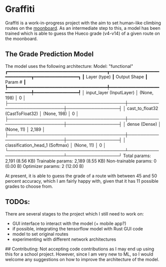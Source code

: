 # Graffiti
Graffiti is a work-in-progress project with the aim to set human-like climbing routes on the [moonboard](https://moonclimbing.com/moonboard). As an intermediate step to this, a model has been trained which is able to guess the Hueco grade (v4-v14) of a given route on the moonboard. 

## The Grade Prediction Model
The model uses the following architecture:
Model: "functional"
┏━━━━━━━━━━━━━━━━━━━━━━━━━━━━━━━━━━━━━━┳━━━━━━━━━━━━━━━━━━━━━━━━━━━━━┳━━━━━━━━━━━━━━━━━┓
┃ Layer (type)                         ┃ Output Shape                ┃         Param # ┃
┡━━━━━━━━━━━━━━━━━━━━━━━━━━━━━━━━━━━━━━╇━━━━━━━━━━━━━━━━━━━━━━━━━━━━━╇━━━━━━━━━━━━━━━━━┩
│ input_layer (InputLayer)             │ (None, 198)                 │               0 │
├──────────────────────────────────────┼─────────────────────────────┼─────────────────┤
│ cast_to_float32 (CastToFloat32)      │ (None, 198)                 │               0 │
├──────────────────────────────────────┼─────────────────────────────┼─────────────────┤
│ dense (Dense)                        │ (None, 11)                  │           2,189 │
├──────────────────────────────────────┼─────────────────────────────┼─────────────────┤
│ classification_head_1 (Softmax)      │ (None, 11)                  │               0 │
└──────────────────────────────────────┴─────────────────────────────┴─────────────────┘
 Total params: 2,191 (8.56 KB)
 Trainable params: 2,189 (8.55 KB)
 Non-trainable params: 0 (0.00 B)
 Optimizer params: 2 (12.00 B)

At present, it is able to guess the grade of a route with between 45 and 50 percent accuracy, which I am fairly happy with, given that it has 11 possible grades to choose from.


## TODOs:
There are several stages to the project which I still need to work on:
- GUI interface to interact with the model (+ mobile app?)
- if possible, integrating the tensorflow model with Rust GUI code
- model to set original routes
- experimenting with different network architectures


## Contributing:
Not accepting code contributions as I may end up using this for a school project.
However, since I am very new to ML, so I would welcome any suggestions on how to improve the architecture of the model.

